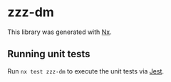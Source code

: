 # zzz-dm

This library was generated with [Nx](https://nx.dev).

## Running unit tests

Run `nx test zzz-dm` to execute the unit tests via [Jest](https://jestjs.io).
